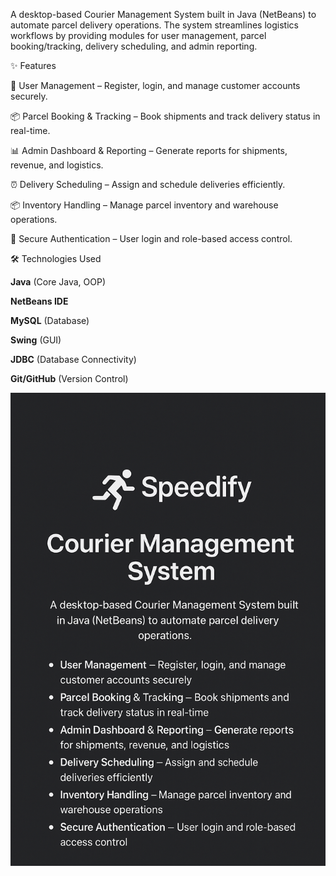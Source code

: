 A desktop-based Courier Management System built in Java (NetBeans) to automate parcel delivery operations.
The system streamlines logistics workflows by providing modules for user management, parcel booking/tracking, delivery scheduling, and admin reporting.

✨ Features

👤 User Management – Register, login, and manage customer accounts securely.

📦 Parcel Booking & Tracking – Book shipments and track delivery status in real-time.

📊 Admin Dashboard & Reporting – Generate reports for shipments, revenue, and logistics.

⏰ Delivery Scheduling – Assign and schedule deliveries efficiently.

📦 Inventory Handling – Manage parcel inventory and warehouse operations.

🔐 Secure Authentication – User login and role-based access control.

🛠️ Technologies Used

**Java** (Core Java, OOP)

**NetBeans IDE**

**MySQL** (Database)

**Swing** (GUI)

**JDBC** (Database Connectivity)

**Git/GitHub** (Version Control)

![Speedify Courier Management System](./speedify.png)
